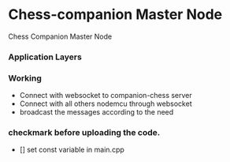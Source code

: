 # Chess-companion Master Node

Chess Companion Master Node

### Application Layers

### Working

- Connect with websocket to companion-chess server
- Connect with all others nodemcu through websocket
- broadcast the messages according to the need

### checkmark before uploading the code.

- [] set const variable in main.cpp
